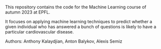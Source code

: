 

This repository contains the code for the Machine Learning course of autumn 2023 at EPFL.

It focuses on applying machine learning techniques to predict whether a given individual who has answered a bunch of questions is likely to have a particular cardiovascular disease.

Authors: Anthony Kalaydjian, Anton Balykov, Alexis Semiz